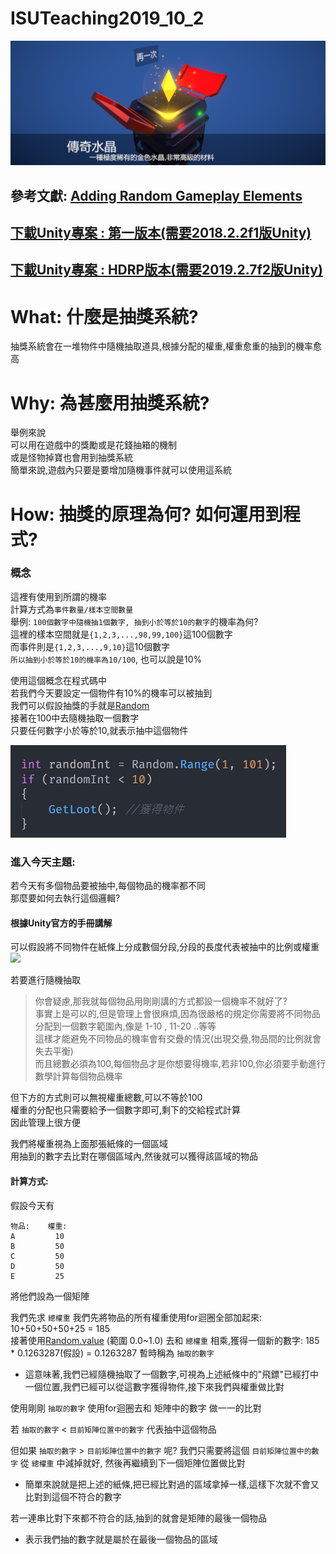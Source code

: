 # ISUTeaching2019_10_2  

![](https://github.com/H3NRILiN/ISUTeaching2019_10_2/blob/master/Picture/Banner.png)
## 參考文獻: [Adding Random Gameplay Elements](https://docs.unity3d.com/Manual/RandomNumbers.html)  
## [下載Unity專案 : 第一版本(需要2018.2.2f1版Unity)](https://github.com/H3NRILiN/ISUTeaching2019_10_2/archive/v1.2.zip)  
## [下載Unity專案 : HDRP版本(需要2019.2.7f2版Unity)](https://github.com/H3NRILiN/ISUTeaching2019_10_2/archive/v2.1(HDRP%E7%89%88).zip)  





# What: 什麼是抽獎系統?  
抽獎系統會在一堆物件中隨機抽取道具,根據分配的權重,權重愈重的抽到的機率愈高 

# Why: 為甚麼用抽獎系統?  
舉例來說  
可以用在遊戲中的獎勵或是花錢抽箱的機制  
或是怪物掉寶也會用到抽獎系統  
簡單來說,遊戲內只要是要增加隨機事件就可以使用這系統 

# How: 抽獎的原理為何? 如何運用到程式?  

### 概念

這裡有使用到所謂的機率  
計算方式為`事件數量/樣本空間數量`  
舉例: `100個數字中隨機抽1個數字, 抽到小於等於10的數字`的機率為何?  
這裡的樣本空間就是`{1,2,3,...,98,99,100}`這100個數字  
而事件則是`{1,2,3,...,9,10}`這10個數字  
`所以抽到小於等於10的機率為10/100`, 也可以說是10%  

使用這個概念在程式碼中  
若我們今天要設定一個物件有10%的機率可以被抽到  
我們可以假設抽獎的手就是[Random](https://docs.unity3d.com/ScriptReference/Random.Range.html)  
接著在100中去隨機抽取一個數字  
只要任何數字小於等於10,就表示抽中這個物件  

![](https://github.com/H3NRILiN/ISUTeaching2019_10_2/blob/master/Picture/Random1.png)
### 進入今天主題: 
若今天有多個物品要被抽中,每個物品的機率都不同  
那麼要如何去執行這個邏輯?  

#### 根據Unity官方的手冊講解  
可以假設將不同物件在紙條上分成數個分段,分段的長度代表被抽中的比例或權重  
![](https://docs.unity3d.com/uploads/Main/ProbStrip.png)  

若要進行隨機抽取 
> 你會疑慮,那我就每個物品用剛剛講的方式都設一個機率不就好了?  
> 事實上是可以的,但是管理上會很麻煩,因為很嚴格的規定你需要將不同物品分配到一個數字範圍內,像是 1-10 , 11-20 ..等等  
> 這樣才能避免不同物品的機率會有交疊的情況(出現交疊,物品間的比例就會失去平衡)  
> 而且總數必須為100,每個物品才是你想要得機率,若非100,你必須要手動進行數學計算每個物品機率  

但下方的方式則可以無視權重總數,可以不等於100  
權重的分配也只需要給予一個數字即可,剩下的交給程式計算  
因此管理上很方便  

我們將權重視為上面那張紙條的一個區域  
用抽到的數字去比對在哪個區域內,然後就可以獲得該區域的物品  
#### 計算方式:  
假設今天有
```
物品:    權重:    
A         10
B         50
C         50
D         50
E         25
```
將他們設為一個矩陣

我們先求 `總權重` 我們先將物品的所有權重使用for迴圈全部加起來: 10+50+50+50+25 = 185  
接著使用[Random.value](https://docs.unity3d.com/ScriptReference/Random-value.html) (範圍 0.0~1.0) 去和 `總權重` 相乘,獲得一個新的數字: 185 * 0.1263287(假設) =  0.1263287 暫時稱為 `抽取的數字`  
 - 這意味著,我們已經隨機抽取了一個數字,可視為上述紙條中的"飛鏢"已經打中一個位置,我們已經可以從這數字獲得物件,接下來我們與權重做比對  

使用剛剛 `抽取的數字` 使用for迴圈去和 矩陣中的數字 做一一的比對  

若 `抽取的數字` < `目前矩陣位置中的數字` 代表抽中這個物品  

但如果 `抽取的數字` > `目前矩陣位置中的數字` 呢? 我們只需要將這個 `目前矩陣位置中的數字` 從 `總權重` 中減掉就好, 然後再繼續到下一個矩陣位置做比對  
 - 簡單來說就是把上述的紙條,把已經比對過的區域拿掉一樣,這樣下次就不會又比對到這個不符合的數字  

若一連串比對下來都不符合的話,抽到的就會是矩陣的最後一個物品
 - 表示我們抽的數字就是屬於在最後一個物品的區域


